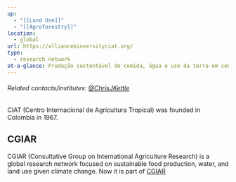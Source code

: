 ```yaml
---
up:
  - "[[Land Use]]"
  - "[[Agroforestry]]"
location:
  - global
url: https://alliancebioversityciat.org/
type:
  - research network
at-a-glance: Produção sustentável de comida, água e uso da terra em cenário de mudanças climáticas
---
```

###### Related contacts/institutes: [@ChrisJKettle](https://twitter.com/ChrisJKettle)

CIAT (Centro Internacional de Agricultura Tropical) was founded in Colombia in 1967.

## CGIAR

CGIAR (Consultative Group on International Agriculture Research) is a global research network focused on sustainable food production, water, and land use given climate change.
Now it is part of [CGIAR](https://www.cgiar.org/)
